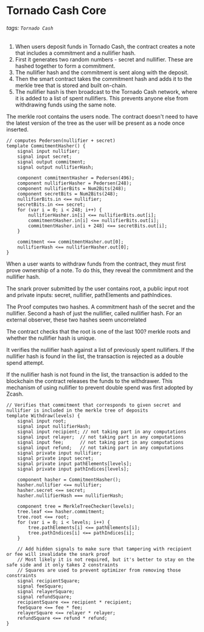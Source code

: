 # Tornado Cash Core 
###### tags: `Tornado Cash`

1) When users deposit funds in Tornado Cash, the contract creates a note that includes a commitment and a nullifier hash. 
2) First it generates two random numbers - secret and nullifier. These are hashed together to form a commitment. 
3) The nullifier hash and the commitment is sent along with the deposit. 
4) Then the smart contract takes the commitment hash and adds it to the merkle tree that is stored and built on-chain. 
5) The nullifier hash is then broadcast to the Tornado Cash network, where it is added to a list of spent nullifiers. This prevents anyone else from withdrawing funds using the same note.

The merkle root contains the users node. The contract doesn't need to have the latest version of the tree as the user will be present as a node once inserted.


```circom=
// computes Pedersen(nullifier + secret)
template CommitmentHasher() {
    signal input nullifier;
    signal input secret;
    signal output commitment;
    signal output nullifierHash;

    component commitmentHasher = Pedersen(496);
    component nullifierHasher = Pedersen(248);
    component nullifierBits = Num2Bits(248);
    component secretBits = Num2Bits(248);
    nullifierBits.in <== nullifier;
    secretBits.in <== secret;
    for (var i = 0; i < 248; i++) {
        nullifierHasher.in[i] <== nullifierBits.out[i];
        commitmentHasher.in[i] <== nullifierBits.out[i];
        commitmentHasher.in[i + 248] <== secretBits.out[i];
    }

    commitment <== commitmentHasher.out[0];
    nullifierHash <== nullifierHasher.out[0];
}
```
When a user wants to withdraw funds from the contract, they must first prove ownership of a note. To do this, they reveal the commitment and the nullifier hash.

The snark prover submitted by the user contains root, a public input root and private inputs: secret, nullifier,  pathElements and pathIndices.

The Proof computes two hashes. A commitment hash of the secret and the nullifier. Second a hash of just the nullifier, called nullifier hash. For an external observer, these two hashes seem uncorrelated

The contract checks that the root is one of the last 100? merkle roots and whether the nullifier hash is unique.

It verifies the nullifier hash against a list of previously spent nullifiers. If the nullifier hash is found in the list, the transaction is rejected as a double spend attempt.

If the nullifier hash is not found in the list, the transaction is added to the blockchain the contract releases the funds to the withdrawer. This mechanism of using nullifier to prevent double spend was first adopted by Zcash.


```circom=
// Verifies that commitment that corresponds to given secret and nullifier is included in the merkle tree of deposits
template Withdraw(levels) {
    signal input root;
    signal input nullifierHash;
    signal input recipient; // not taking part in any computations
    signal input relayer;  // not taking part in any computations
    signal input fee;      // not taking part in any computations
    signal input refund;   // not taking part in any computations
    signal private input nullifier;
    signal private input secret;
    signal private input pathElements[levels];
    signal private input pathIndices[levels];

    component hasher = CommitmentHasher();
    hasher.nullifier <== nullifier;
    hasher.secret <== secret;
    hasher.nullifierHash === nullifierHash;

    component tree = MerkleTreeChecker(levels);
    tree.leaf <== hasher.commitment;
    tree.root <== root;
    for (var i = 0; i < levels; i++) {
        tree.pathElements[i] <== pathElements[i];
        tree.pathIndices[i] <== pathIndices[i];
    }

    // Add hidden signals to make sure that tampering with recipient or fee will invalidate the snark proof
    // Most likely it is not required, but it's better to stay on the safe side and it only takes 2 constraints
    // Squares are used to prevent optimizer from removing those constraints
    signal recipientSquare;
    signal feeSquare;
    signal relayerSquare;
    signal refundSquare;
    recipientSquare <== recipient * recipient;
    feeSquare <== fee * fee;
    relayerSquare <== relayer * relayer;
    refundSquare <== refund * refund;
}
```